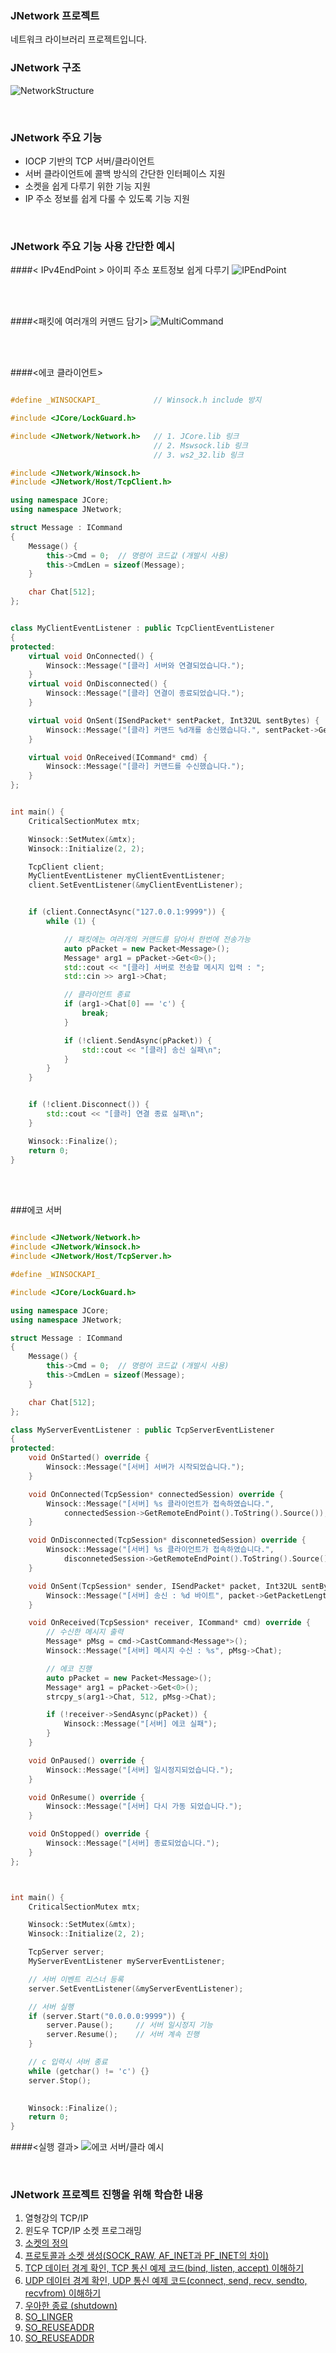 ### JNetwork 프로젝트
네트워크 라이브러리 프로젝트입니다.

### JNetwork 구조
![NetworkStructure](Images/NetworkStructure.png)
  
<br>

### JNetwork 주요 기능
 - IOCP 기반의 TCP 서버/클라이언트
 - 서버 클라이언트에 콜백 방식의 간단한 인터페이스 지원
 - 소켓을 쉽게 다루기 위한 기능 지원
 - IP 주소 정보를 쉽게 다룰 수 있도록 기능 지원

<br>

### JNetwork 주요 기능 사용 간단한 예시

####< IPv4EndPoint >
아이피 주소 포트정보 쉽게 다루기
![IPEndPoint](Images/JNetwork/IPEndPoint.png)

<br>
<br>

####<패킷에 여러개의 커맨드 담기>
![MultiCommand](Images/JNetwork/MultiCommand.png)

<br>
<br>

####<에코 클라이언트>
```cpp

#define _WINSOCKAPI_			// Winsock.h include 방지

#include <JCore/LockGuard.h>

#include <JNetwork/Network.h>	// 1. JCore.lib 링크
								// 2. Mswsock.lib 링크
								// 3. ws2_32.lib 링크

#include <JNetwork/Winsock.h>
#include <JNetwork/Host/TcpClient.h>

using namespace JCore;
using namespace JNetwork;

struct Message : ICommand
{
	Message() {
		this->Cmd = 0;	// 명령어 코드값 (개발시 사용)
		this->CmdLen = sizeof(Message);
	}

	char Chat[512];
};


class MyClientEventListener : public TcpClientEventListener
{
protected:
	virtual void OnConnected() {
		Winsock::Message("[클라] 서버와 연결되었습니다.");
	}
	virtual void OnDisconnected() {
		Winsock::Message("[클라] 연결이 종료되었습니다.");
	}

	virtual void OnSent(ISendPacket* sentPacket, Int32UL sentBytes) {
		Winsock::Message("[클라] 커맨드 %d개를 송신했습니다.", sentPacket->GetCommandCount());
	}

	virtual void OnReceived(ICommand* cmd) {
		Winsock::Message("[클라] 커맨드를 수신했습니다.");
	}
};


int main() {
	CriticalSectionMutex mtx;

	Winsock::SetMutex(&mtx);
	Winsock::Initialize(2, 2);

	TcpClient client;
	MyClientEventListener myClientEventListener;
	client.SetEventListener(&myClientEventListener);


	if (client.ConnectAsync("127.0.0.1:9999")) {
		while (1) {

			// 패킷에는 여러개의 커맨드를 담아서 한번에 전송가능
			auto pPacket = new Packet<Message>();
			Message* arg1 = pPacket->Get<0>();
			std::cout << "[클라] 서버로 전송할 메시지 입력 : ";
			std::cin >> arg1->Chat;

			// 클라이언트 종료
			if (arg1->Chat[0] == 'c') {
				break;
			}

			if (!client.SendAsync(pPacket)) {
				std::cout << "[클라] 송신 실패\n";
			}
		}
	}


	if (!client.Disconnect()) {
		std::cout << "[클라] 연결 종료 실패\n";
	}

	Winsock::Finalize();
	return 0;
}
```

<br>
<br>

###에코 서버  
```cpp

#include <JNetwork/Network.h>
#include <JNetwork/Winsock.h>
#include <JNetwork/Host/TcpServer.h>

#define _WINSOCKAPI_

#include <JCore/LockGuard.h>

using namespace JCore;
using namespace JNetwork;

struct Message : ICommand
{
	Message() {
		this->Cmd = 0;	// 명령어 코드값 (개발시 사용)
		this->CmdLen = sizeof(Message);
	}

	char Chat[512];
};

class MyServerEventListener : public TcpServerEventListener
{
protected:
	void OnStarted() override {
		Winsock::Message("[서버] 서버가 시작되었습니다.");
	}

	void OnConnected(TcpSession* connectedSession) override { 
		Winsock::Message("[서버] %s 클라이언트가 접속하였습니다.", 
			connectedSession->GetRemoteEndPoint().ToString().Source());
	}

	void OnDisconnected(TcpSession* disconnetedSession) override {
		Winsock::Message("[서버] %s 클라이언트가 접속하였습니다.",
			disconnetedSession->GetRemoteEndPoint().ToString().Source());
	}

	void OnSent(TcpSession* sender, ISendPacket* packet, Int32UL sentBytes) override {
		Winsock::Message("[서버] 송신 : %d 바이트", packet->GetPacketLength());
	}

	void OnReceived(TcpSession* receiver, ICommand* cmd) override {
		// 수신한 메시지 출력
		Message* pMsg = cmd->CastCommand<Message*>();
		Winsock::Message("[서버] 메시지 수신 : %s", pMsg->Chat);

		// 에코 진행
		auto pPacket = new Packet<Message>();
		Message* arg1 = pPacket->Get<0>();
		strcpy_s(arg1->Chat, 512, pMsg->Chat);

		if (!receiver->SendAsync(pPacket)) {
			Winsock::Message("[서버] 에코 실패");
		}
	}

	void OnPaused() override {
		Winsock::Message("[서버] 일시정지되었습니다.");
	}

	void OnResume() override {
		Winsock::Message("[서버] 다시 가동 되었습니다.");
	}

	void OnStopped() override {
		Winsock::Message("[서버] 종료되었습니다.");
	}
};



int main() {
	CriticalSectionMutex mtx;

	Winsock::SetMutex(&mtx);
	Winsock::Initialize(2, 2);

	TcpServer server;
	MyServerEventListener myServerEventListener;

	// 서버 이벤트 리스너 등록
	server.SetEventListener(&myServerEventListener);

	// 서버 실행
	if (server.Start("0.0.0.0:9999")) {
		server.Pause();		// 서버 일시정지 기능
		server.Resume();	// 서버 계속 진행
	}

	// c 입력시 서버 종료
	while (getchar() != 'c') {}
	server.Stop();
	

	Winsock::Finalize();
	return 0;
} 
```

####<실행 결과>
![에코 서버/클라 예시](Images/JNetwork/EchoServerExample.png)

<br>



### JNetwork 프로젝트 진행을 위해 학습한 내용
1. 열형강의 TCP/IP
2. 윈도우 TCP/IP 소켓 프로그래밍
3. [소켓의 정의](https://blog.naver.com/wjdeh313/222660919100)
4. [프로토콜과 소켓 생성(SOCK_RAW, AF_INET과 PF_INET의 차이)](https://blog.naver.com/wjdeh313/222661297089)
5. [TCP 데이터 경계 확인, TCP 통신 예제 코드(bind, listen, accept) 이해하기](https://blog.naver.com/wjdeh313/222662321811)
6. [UDP 데이터 경계 확인, UDP 통신 예제 코드(connect, send, recv, sendto, recvfrom) 이해하기](https://blog.naver.com/wjdeh313/222664855781)
7. [우아한 종료 (shutdown)](https://blog.naver.com/wjdeh313/222665434178)
8. [SO_LINGER](https://blog.naver.com/wjdeh313/222668166724)
9. [SO_REUSEADDR](https://blog.naver.com/wjdeh313/222669749503)
10. [SO_REUSEADDR](https://blog.naver.com/wjdeh313/222669749503)

